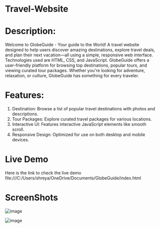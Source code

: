 # Travel-Website
# Description:
Welcome to GlobeGuide - Your guide to the World!
A travel website designed to help users discover amazing destinations, explore travel deals, and plan their next vacation—all using a simple, responsive web interface. 
Technologies used are HTML, CSS, and JavaScript. 
GlobeGuide offers a user-friendly platform for browsing top destinations, popular tours, and viewing curated tour packages. 
Whether you're looking for adventure, relaxation, or culture, GlobeGuide has something for every traveler.

# Features:
1. Destination: Browse a list of popular travel destinations with photos and descriptions.
2. Tour Packages: Explore curated travel packages for various locations.
3. Interactive UI: Features interactive JavaScript elements like smooth scroll.
4. Responsive Design: Optimized for use on both desktop and mobile devices.

# Live Demo
Here is the link to check the live demo
file:///C:/Users/shreya/OneDrive/Documents/GlobeGuide/index.html

# ScreenShots
![image](https://github.com/user-attachments/assets/61274144-d152-4921-b2c5-aabf286bf88b)

![image](https://github.com/user-attachments/assets/66eb0b58-7425-4786-80db-fe24bc8fbab2)
